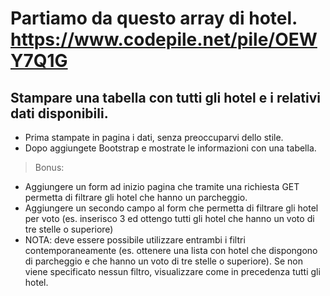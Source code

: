 # Partiamo da questo array di hotel. https://www.codepile.net/pile/OEWY7Q1G

## Stampare una tabella con tutti gli hotel e i relativi dati disponibili.

- Prima stampate in pagina i dati, senza preoccuparvi dello stile.
- Dopo aggiungete Bootstrap e mostrate le informazioni con una tabella.

> Bonus:
- Aggiungere un form ad inizio pagina che tramite una richiesta GET permetta di filtrare gli hotel che hanno un parcheggio.
- Aggiungere un secondo campo al form che permetta di filtrare gli hotel per voto (es. inserisco 3 ed ottengo tutti gli hotel che hanno un voto di tre stelle o superiore)
- NOTA:
deve essere possibile utilizzare entrambi i filtri contemporaneamente (es. ottenere una lista con hotel che dispongono di parcheggio e che hanno un voto di tre stelle o superiore).
Se non viene specificato nessun filtro, visualizzare come in precedenza tutti gli hotel.